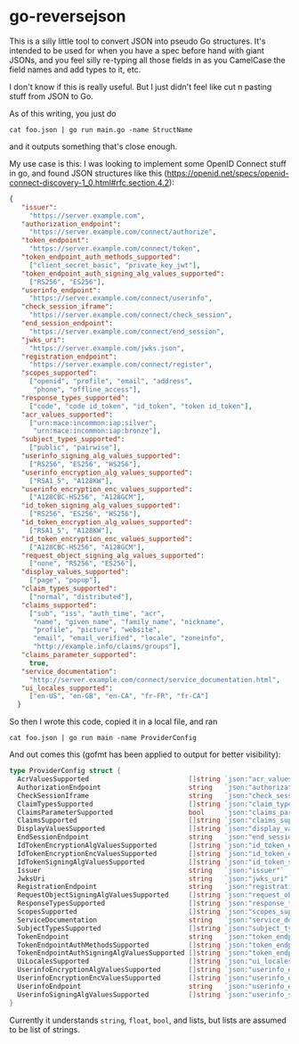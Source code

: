 go-reversejson
==============

This is a silly little tool to convert JSON into pseudo Go structures.
It's intended to be used for when you have a spec before hand with
giant JSONs, and you feel silly re-typing all those fields in as you
CamelCase the field names and add types to it, etc.

I don't know if this is really useful. But I just didn't feel like
cut n pasting stuff from JSON to Go.

As of this writing, you just do

```
cat foo.json | go run main.go -name StructName
```

and it outputs something that's close enough.

My use case is this: I was looking to implement some OpenID Connect stuff in go,
and found JSON structures like this (https://openid.net/specs/openid-connect-discovery-1_0.html#rfc.section.4.2):

```json
{
   "issuer":
     "https://server.example.com",
   "authorization_endpoint":
     "https://server.example.com/connect/authorize",
   "token_endpoint":
     "https://server.example.com/connect/token",
   "token_endpoint_auth_methods_supported":
     ["client_secret_basic", "private_key_jwt"],
   "token_endpoint_auth_signing_alg_values_supported":
     ["RS256", "ES256"],
   "userinfo_endpoint":
     "https://server.example.com/connect/userinfo",
   "check_session_iframe":
     "https://server.example.com/connect/check_session",
   "end_session_endpoint":
     "https://server.example.com/connect/end_session",
   "jwks_uri":
     "https://server.example.com/jwks.json",
   "registration_endpoint":
     "https://server.example.com/connect/register",
   "scopes_supported":
     ["openid", "profile", "email", "address",
      "phone", "offline_access"],
   "response_types_supported":
     ["code", "code id_token", "id_token", "token id_token"],
   "acr_values_supported":
     ["urn:mace:incommon:iap:silver",
      "urn:mace:incommon:iap:bronze"],
   "subject_types_supported":
     ["public", "pairwise"],
   "userinfo_signing_alg_values_supported":
     ["RS256", "ES256", "HS256"],
   "userinfo_encryption_alg_values_supported":
     ["RSA1_5", "A128KW"],
   "userinfo_encryption_enc_values_supported":
     ["A128CBC-HS256", "A128GCM"],
   "id_token_signing_alg_values_supported":
     ["RS256", "ES256", "HS256"],
   "id_token_encryption_alg_values_supported":
     ["RSA1_5", "A128KW"],
   "id_token_encryption_enc_values_supported":
     ["A128CBC-HS256", "A128GCM"],
   "request_object_signing_alg_values_supported":
     ["none", "RS256", "ES256"],
   "display_values_supported":
     ["page", "popup"],
   "claim_types_supported":
     ["normal", "distributed"],
   "claims_supported":
     ["sub", "iss", "auth_time", "acr",
      "name", "given_name", "family_name", "nickname",
      "profile", "picture", "website",
      "email", "email_verified", "locale", "zoneinfo",
      "http://example.info/claims/groups"],
   "claims_parameter_supported":
     true,
   "service_documentation":
     "http://server.example.com/connect/service_documentation.html",
   "ui_locales_supported":
     ["en-US", "en-GB", "en-CA", "fr-FR", "fr-CA"]
  }
```

So then I wrote this code, copied it in a local file, and ran

```
cat foo.json | go run main -name ProviderConfig
```

And out comes this (gofmt has been applied to output for better visibility):

```go
type ProviderConfig struct {
  AcrValuesSupported                         []string `json:"acr_values_supported"`
  AuthorizationEndpoint                      string   `json:"authorization_endpoint"`
  CheckSessionIframe                         string   `json:"check_session_iframe"`
  ClaimTypesSupported                        []string `json:"claim_types_supported"`
  ClaimsParameterSupported                   bool     `json:"claims_parameter_supported"`
  ClaimsSupported                            []string `json:"claims_supported"`
  DisplayValuesSupported                     []string `json:"display_values_supported"`
  EndSessionEndpoint                         string   `json:"end_session_endpoint"`
  IdTokenEncryptionAlgValuesSupported        []string `json:"id_token_encryption_alg_values_supported"`
  IdTokenEncryptionEncValuesSupported        []string `json:"id_token_encryption_enc_values_supported"`
  IdTokenSigningAlgValuesSupported           []string `json:"id_token_signing_alg_values_supported"`
  Issuer                                     string   `json:"issuer"`
  JwksUri                                    string   `json:"jwks_uri"`
  RegistrationEndpoint                       string   `json:"registration_endpoint"`
  RequestObjectSigningAlgValuesSupported     []string `json:"request_object_signing_alg_values_supported"`
  ResponseTypesSupported                     []string `json:"response_types_supported"`
  ScopesSupported                            []string `json:"scopes_supported"`
  ServiceDocumentation                       string   `json:"service_documentation"`
  SubjectTypesSupported                      []string `json:"subject_types_supported"`
  TokenEndpoint                              string   `json:"token_endpoint"`
  TokenEndpointAuthMethodsSupported          []string `json:"token_endpoint_auth_methods_supported"`
  TokenEndpointAuthSigningAlgValuesSupported []string `json:"token_endpoint_auth_signing_alg_values_supported"`
  UiLocalesSupported                         []string `json:"ui_locales_supported"`
  UserinfoEncryptionAlgValuesSupported       []string `json:"userinfo_encryption_alg_values_supported"`
  UserinfoEncryptionEncValuesSupported       []string `json:"userinfo_encryption_enc_values_supported"`
  UserinfoEndpoint                           string   `json:"userinfo_endpoint"`
  UserinfoSigningAlgValuesSupported          []string `json:"userinfo_signing_alg_values_supported"`
}
```

Currently it understands `string`, `float`, `bool`, and lists, but lists
are assumed to be list of strings.